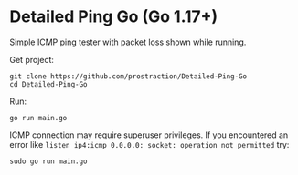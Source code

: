 # Detailed Ping Go (Go 1.17+)
Simple ICMP ping tester with packet loss shown while running.

Get project:
```
git clone https://github.com/prostraction/Detailed-Ping-Go
cd Detailed-Ping-Go
```

Run:
```
go run main.go
```

ICMP connection may require superuser privileges. If you encountered an error like `listen ip4:icmp 0.0.0.0: socket: operation not permitted` try:
```
sudo go run main.go
```

